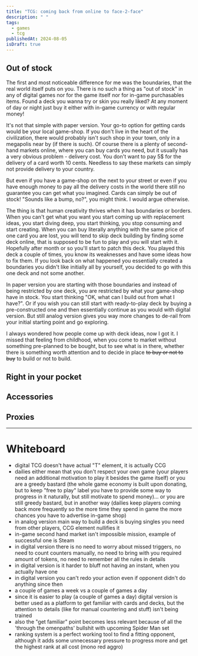 ```yaml
---
title: "TCG: coming back from online to face-2-face"
description: " "
tags:
  - games
  - tcg
publishedAt: 2024-08-05
isDraft: true
---
```


## Out of stock

The first and most noticeable difference for me was the boundaries, that the real world itself puts on you. There is no such a thing as "out of stock" in any of digital games nor for the game itself nor for in-game purchasables items. Found a deck you wanna try or skin you really liked? At any moment of day or night just buy it either with in-game currency or with regular money!

It's not that simple with paper version. Your go-to option for getting cards would be your local game-shop. If you don't live in the heart of the civilization, there would probably isn't such shop in your town, only in a megapolis near by (if there is such). Of course there is a plenty of second-hand markets online, where you can buy cards you need, but it usually has a very obvious problem - delivery cost. You don't want to pay 5$ for the delivery of a card worth 10 cents. Needless to say these markets can simply not provide delivery to your country.

But even if you have a game-shop on the next to your street or even if you have enough money to pay all the delivery costs in the world there still no guarantee you can get what you imagined. Cards can simply be out of stock! "Sounds like a bump, no?", you might think. I would argue otherwise.

The thing is that human creativity thrives when it has boundaries or borders. When you can't get what you want you start coming up with replacement ideas, you start diving deep, you start thinking, you stop consuming and start creating. When you can buy literally anything with the same price of one card you are lost, you will tend to skip deck building by finding some deck online, that is supposed to be fun to play and you will start with it. Hopefully after month or so you'll start to patch this deck. You played this deck a couple of times, you know its weaknesses and have some ideas how to fix them.  If you look back on what happened you essentially created a boundaries you didn't like initially all by yourself, you decided to go with this one deck and not some another.

In paper version you are starting with those boundaries and instead of being restricted by one deck, you are restricted by what your game-shop have in stock. You start thinking "OK, what can I build out from what I have?". Or if you wish you can still start with ready-to-play deck by buying a pre-constructed one and then essentially continue as you would with digital version. But still analog version gives you way more changes to de-rail from your initial starting point and go exploring.

I always wondered how people come up with deck ideas, now I got it. I missed that feeling from childhood, when you come to market without something pre-planned to be bought, but to see what is in there, whether there is something worth attention and to decide in place ~~to buy or not to buy~~ to build or not to build.

## Right in your pocket


## Accessories

## Proxies


---

# Whiteboard

- digital TCG doesn't have actual "T" element, it is actually CCG
- dailies either mean that you don't respect your own game (your players need an additional motivation to play it besides the game itself) or you are a greedy bastard (the whole game economy is built upon donating, but to keep "free to play" label you have to provide some way to progress in it naturally, but still motivate to spend money)... or you are still greedy bastard, but in another way (dailies keep players coming back more frequently so the more time they spend in game the more chances you have to advertise in-game shop)
- in analog version main way to build a deck is buying singles you need from other players, CCG element nullifies it
- in-game second hand market isn't impossible mission, example of successful one is Steam
- in digital version there is no need to worry about missed triggers, no need to count counters manually, no need to bring with you required amount of tokens, no need to remember all the rules in details
- in digital version is it harder to bluff not having an instant, when you actually have one
- in digital version you can't redo your action even if opponent didn't do anything since then
- a couple of games a week vs a couple of games a day
- since it is easier to play (a couple of games a day) digital version is better used as a platform to get familiar with cards and decks, but the attention to details (like for manual countering and stuff) isn't being trained
- also the "get familiar" point becomes less relevant because of all the 'through the omenpaths' bullshit with upcoming Spider Man set
- ranking system is a perfect working tool to find a fitting opponent, although it adds some unnecessary pressure to progress more and get the highest rank at all cost (mono red aggro)
